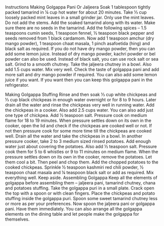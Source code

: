 Instructions
Making Golgappa Pani Or Jaljeera
Soak 1 tablespoon tightly packed tamarind in ¼ cup hot water for about 20 minutes.
Take ⅓ cup loosely packed mint leaves in a small grinder jar. Only use the mint leaves. Do not add the stems.
Add the soaked tamarind along with its water. Make sure there are no seeds in the tamarind.
Add the following spices – 1.5 teaspoons cumin seeds, 1 teaspoon fennel, ½ teaspoon black pepper and seeds removed from 1 black cardamom.
Now add 1 teaspoon amchur (dry mango powder), 1 teaspoon chaat masala, 1 pinch asafoetida (hing) and black salt as required. 
If you do not have dry mango powder, then you can add some lemon juice. Instead of dry mango powder, kachri powder or bel powder can also be used. Instead of black salt, you can use rock salt or sea salt.
Grind to a smooth chutney.
Take the jaljeera chutney in a bowl. Also add 1.5 cups water.
Mix very well. Check the taste of golgappa pani and add more salt and dry mango powder if required. You can also add some lemon juice if you want.
If you want then you can keep this golgappa pani in the refrigerator.



Making Golgappa Stuffing
Rinse and then soak ⅓ cup white chickpeas and ⅓ cup black chickpeas in enough water overnight or for 8 to 9 hours. Later drain all the water and rinse the chickpeas very well in running water.
Add the chickpeas in a cooker. Also add 2.5 cups water. You can also add just one type of chickpea.
Add ½ teaspoon salt.
Pressure cook on medium flame for 18 to 19 minutes. When pressure settles down on its own in the cooker, open the lid and check if the chickpeas are cooked well or not. If not then pressure cook for some more time till the chickpeas are cooked well.
Drain all the water and take the chickpeas in a bowl.
In another pressure cooker, take 2 to 3 medium sized rinsed potatoes. Add enough water just about covering the potatoes. 
Also add ½ teaspoon salt. Pressure cook them for 5 to 6 whistles or 9 to 11 minutes on medium flame.
When the pressure settles down on its own in the cooker, remove the potatoes. Let them cool a bit. Then peel and chop them. Add the chopped potatoes to the cooked chickpeas.
Sprinkle ½ teaspoon kashmiri red chili powder, ½ teaspoon chaat masala and ¼ teaspoon black salt or add as required.
Mix everything well. Keep aside.
Assembling Golgappa
Keep all the elements of golgappa before assembling them – jaljeera pani, tamarind chutney, chana and potatoes stuffing. Take the golgappa puri in a small plate. Crack open the top with a spoon or with clean fingers.
Place the chickpeas and potato stuffing inside the golgappa puri.
Spoon some sweet tamarind chutney less or more as per your preferences.
Now spoon the jaljeera pani or golgappa pani.
Have them immediately.
You can also arrange all the golgappa elements on the dining table and let people make the golgappa for themselves.
